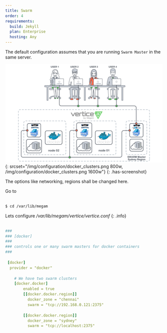 ```yaml
---
title: Swarm
order: 4
requirements:
  build: Jekyll
  plan: Enterprise
  hosting: Any
---
```


The default configuration assumes that you are running `Swarm Master` in the same server.

![Docker swarm cluster](/img/configuration/docker_clusters.png){: srcset="/img/configuration/docker_clusters.png 800w, /img/configuration/docker_clusters.png 1600w"}
{: .has-screenshot}

The options like networking, regions shall be changed here.

Go to

```bash

$ cd /var/lib/megam

```

Lets configure */var/lib/megam/vertice/vertice.conf*
{: .info}

~~~yaml

###
### [docker]
###
### controls one or many swarm masters for docker containers
###

 [docker]
  provider = "docker"

    # We have two swarm clusters
    [docker.docker]
        enabled = true
        [[docker.docker.region]]
          docker_zone = "chennai"
          swarm = "tcp://192.168.0.121:2375"

        [[docker.docker.region]]
          docker_zone = "sydney"
          swarm = "tcp://localhost:2375"
~~~
